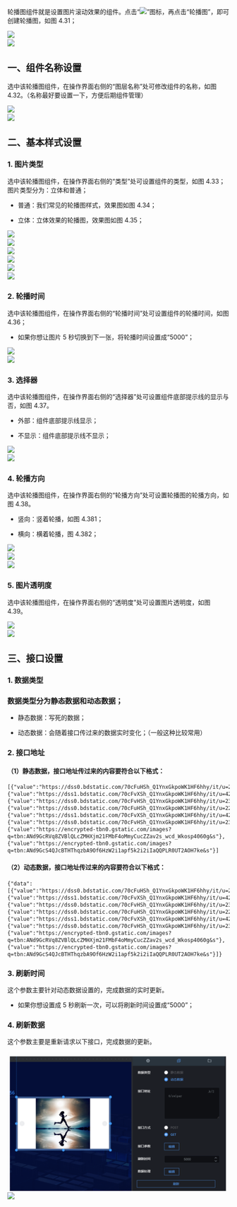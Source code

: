 轮播图组件就是设置图片滚动效果的组件。点击“![](https://img.kancloud.cn/89/f1/89f1429669988d3391548262b2baa523_17x17.png)”图标，再点击“轮播图”，即可创建轮播图，如图 4.31；

![](https://img.kancloud.cn/4d/26/4d2679fc6aba0a52261faf5669cfcc69_744x432.png)  
![](https://img.kancloud.cn/38/e8/38e892dbb455d2d1d0d1ce530fd8b4cb_803x45.png)

## **一、组件名称设置**

选中该轮播图组件，在操作界面右侧的“图层名称”处可修改组件的名称，如图 4.32。（名称最好要设置一下，方便后期组件管理）

![](https://img.kancloud.cn/04/11/041163231fc6b74e9f451ab5a4598444_1075x435.png)  
![](https://img.kancloud.cn/6f/3d/6f3d2f0d270e8c9831bef02d7f6433be_802x48.png)

## **二、基本样式设置**

### 1\. 图片类型

选中该轮播图组件，在操作界面右侧的“类型”处可设置组件的类型，如图 4.33；图片类型分为：立体和普通；

- 普通：我们常见的轮播图样式，效果图如图 4.34；

- 立体：立体效果的轮播图，效果图如图 4.35；

![](https://img.kancloud.cn/95/17/95177d1e4437c835c1a11ac4fbfec5f9_965x649.png)  
![](https://img.kancloud.cn/22/3c/223c162b8e7b4962b02f6fd8f283e13e_804x45.png)  
![](https://img.kancloud.cn/6a/53/6a53ae7ddb6fa5fe0854d5c227bef33e_467x271.png)  
![](https://img.kancloud.cn/c0/e3/c0e3065b02bc7e9acb92ec2cb98fca26_805x49.png)  
![](https://img.kancloud.cn/f0/8a/f08a6ad0553a4aacdfbd7937d7aa2f00_477x288.png)  
![](https://img.kancloud.cn/b1/ef/b1ef5285202d874809ddd3eb92f6c262_801x40.png)

### 2\. 轮播时间

选中该轮播图组件，在操作界面右侧的“轮播时间”处可设置组件的轮播时间，如图 4.36；

- 如果你想让图片 5 秒切换到下一张，将轮播时间设置成“5000”；

![](https://img.kancloud.cn/93/84/9384528f4d821d1e142c3fe8a19f3872_979x641.png)  
![](https://img.kancloud.cn/e3/1d/e31d78b2499d7bfe0f3b6ac949974da9_800x47.png)

### 3\. 选择器

选中该轮播图组件，在操作界面右侧的“选择器”处可设置组件底部提示线的显示与否，如图 4.37。

- 外部：组件底部提示线显示；

- 不显示：组件底部提示线不显示；

![](https://img.kancloud.cn/38/10/381011009ea805da4fa8a9e872a13ffc_1017x650.png)  
![](https://img.kancloud.cn/bb/9d/bb9df544839a2d2fcc08cd648dd9f36b_794x54.png)

### 4\. 轮播方向

选中该轮播图组件，在操作界面右侧的“轮播方向”处可设置轮播图的轮播方向，如图 4.38。

- 竖向：竖着轮播，如图 4.381；

- 横向：横着轮播，图 4.382；

![](https://img.kancloud.cn/6d/f7/6df7f58d03023ac6ab974cf9c2836b44_978x634.png)  
![](https://img.kancloud.cn/f6/dd/f6dd31634c3f1455ece1b7b13e036e33_805x41.png)  
![](https://img.kancloud.cn/b8/3b/b83b8c02d2ef410871856044fbf288ae_967x330.png)

### 5\. 图片透明度

选中该轮播图组件，在操作界面右侧的“透明度”处可设置图片透明度，如图 4.39。

![](https://img.kancloud.cn/96/45/964503a4dc1b966b3467f97c4bb3318f_962x638.png)  
![](https://img.kancloud.cn/81/be/81be4c2931d85dfa3358701c69b58b5e_800x37.png)

## **三、接口设置**

### 1\. 数据类型

### 数据类型分为静态数据和动态数据；

- 静态数据：写死的数据；

- 动态数据：会随着接口传过来的数据实时变化；（一般这种比较常用）

### 2\. 接口地址

#### （1）静态数据，接口地址传过来的内容要符合以下格式：

```
[{"value":"https://dss0.bdstatic.com/70cFuHSh_Q1YnxGkpoWK1HF6hhy/it/u=2229864841,4232235061&fm=26&gp=0.jpg"},{"value":"https://dss1.bdstatic.com/70cFvXSh_Q1YnxGkpoWK1HF6hhy/it/u=4238142487,3274484296&fm=26&gp=0.jpg"},{"value":"https://dss0.bdstatic.com/70cFvHSh_Q1YnxGkpoWK1HF6hhy/it/u=2394972844,3024358326&fm=26&gp=0.jpg"},{"value":"https://dss0.bdstatic.com/70cFuHSh_Q1YnxGkpoWK1HF6hhy/it/u=2229864841,4232235061&fm=26&gp=0.jpg"},{"value":"https://dss1.bdstatic.com/70cFvXSh_Q1YnxGkpoWK1HF6hhy/it/u=4238142487,3274484296&fm=26&gp=0.jpg"},{"value":"https://dss0.bdstatic.com/70cFvHSh_Q1YnxGkpoWK1HF6hhy/it/u=2394972844,3024358326&fm=26&gp=0.jpg"},{"value":"https://encrypted-tbn0.gstatic.com/images?q=tbn:ANd9GcRVq8ZVBlQLcZMHXjm21FMbF4oMmyCucZZav2s_wcd_Wkosp4060g&s"},{"value":"https://encrypted-tbn0.gstatic.com/images?q=tbn:ANd9GcS4QJcBTHThqzbA9Of6HzW2i1apf5k2i2iIaQQPLR0UT2AOH7ke&s"}]

```

#### （2）动态数据，接口地址传过来的内容要符合以下格式：

```
{"data":[{"value":"https://dss0.bdstatic.com/70cFuHSh_Q1YnxGkpoWK1HF6hhy/it/u=2229864841,4232235061&fm=26&gp=0.jpg"},{"value":"https://dss1.bdstatic.com/70cFvXSh_Q1YnxGkpoWK1HF6hhy/it/u=4238142487,3274484296&fm=26&gp=0.jpg"},{"value":"https://dss0.bdstatic.com/70cFvHSh_Q1YnxGkpoWK1HF6hhy/it/u=2394972844,3024358326&fm=26&gp=0.jpg"},{"value":"https://dss0.bdstatic.com/70cFuHSh_Q1YnxGkpoWK1HF6hhy/it/u=2229864841,4232235061&fm=26&gp=0.jpg"},{"value":"https://dss1.bdstatic.com/70cFvXSh_Q1YnxGkpoWK1HF6hhy/it/u=4238142487,3274484296&fm=26&gp=0.jpg"},{"value":"https://dss0.bdstatic.com/70cFvHSh_Q1YnxGkpoWK1HF6hhy/it/u=2394972844,3024358326&fm=26&gp=0.jpg"},{"value":"https://encrypted-tbn0.gstatic.com/images?q=tbn:ANd9GcRVq8ZVBlQLcZMHXjm21FMbF4oMmyCucZZav2s_wcd_Wkosp4060g&s"},{"value":"https://encrypted-tbn0.gstatic.com/images?q=tbn:ANd9GcS4QJcBTHThqzbA9Of6HzW2i1apf5k2i2iIaQQPLR0UT2AOH7ke&s"}]}

```

### 3\. 刷新时间

这个参数主要针对动态数据设置的，完成数据的实时更新。

- 如果你想设置成 5 秒刷新一次，可以将刷新时间设置成“5000”；

### 4\. 刷新数据

这个参数主要是重新请求以下接口，完成数据的更新。

![](images/screenshot_1622422852118.png)
![](https://img.kancloud.cn/46/da/46da9f8a79e9c0a47ef555fd206870fb_800x47.png)
